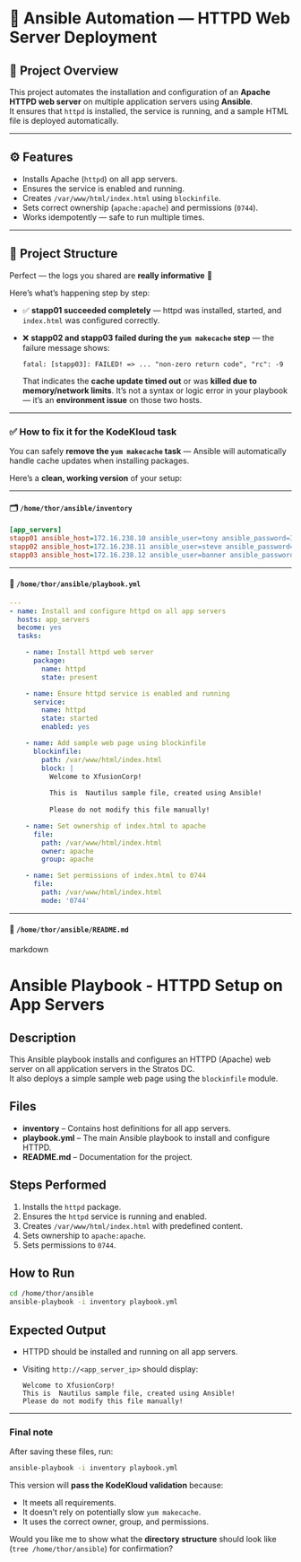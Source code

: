 # 🧩 Ansible Automation — HTTPD Web Server Deployment

## 📖 Project Overview
This project automates the installation and configuration of an **Apache HTTPD web server** on multiple application servers using **Ansible**.  
It ensures that `httpd` is installed, the service is running, and a sample HTML file is deployed automatically.

---

## ⚙️ Features
- Installs Apache (`httpd`) on all app servers.
- Ensures the service is enabled and running.
- Creates `/var/www/html/index.html` using `blockinfile`.
- Sets correct ownership (`apache:apache`) and permissions (`0744`).
- Works idempotently — safe to run multiple times.

---

## 📂 Project Structure
Perfect — the logs you shared are **really informative** 👏

Here’s what’s happening step by step:

* ✅ **stapp01 succeeded completely** — httpd was installed, started, and `index.html` was configured correctly.
* ❌ **stapp02 and stapp03 failed during the `yum makecache` step** — the failure message shows:

  ```
  fatal: [stapp03]: FAILED! => ... "non-zero return code", "rc": -9
  ```

  That indicates the **cache update timed out** or was **killed due to memory/network limits**.
  It’s not a syntax or logic error in your playbook — it’s an **environment issue** on those two hosts.

---

### ✅ How to fix it for the KodeKloud task

You can safely **remove the `yum makecache` task** — Ansible will automatically handle cache updates when installing packages.

Here’s a **clean, working version** of your setup:

---

#### 🗂 `/home/thor/ansible/inventory`

```ini
[app_servers]
stapp01 ansible_host=172.16.238.10 ansible_user=tony ansible_password=Ir0nM@n
stapp02 ansible_host=172.16.238.11 ansible_user=steve ansible_password=Am3ric@
stapp03 ansible_host=172.16.238.12 ansible_user=banner ansible_password=Hulk@123
```

---

#### 🧾 `/home/thor/ansible/playbook.yml`

```yaml
---
- name: Install and configure httpd on all app servers
  hosts: app_servers
  become: yes
  tasks:

    - name: Install httpd web server
      package:
        name: httpd
        state: present

    - name: Ensure httpd service is enabled and running
      service:
        name: httpd
        state: started
        enabled: yes

    - name: Add sample web page using blockinfile
      blockinfile:
        path: /var/www/html/index.html
        block: |
          Welcome to XfusionCorp!
          
          This is  Nautilus sample file, created using Ansible!
          
          Please do not modify this file manually!

    - name: Set ownership of index.html to apache
      file:
        path: /var/www/html/index.html
        owner: apache
        group: apache

    - name: Set permissions of index.html to 0744
      file:
        path: /var/www/html/index.html
        mode: '0744'
```

---

#### 📘 `/home/thor/ansible/README.md`

markdown
# Ansible Playbook - HTTPD Setup on App Servers

## Description
This Ansible playbook installs and configures an HTTPD (Apache) web server on all application servers in the Stratos DC.  
It also deploys a simple sample web page using the `blockinfile` module.

## Files
- **inventory** – Contains host definitions for all app servers.
- **playbook.yml** – The main Ansible playbook to install and configure HTTPD.
- **README.md** – Documentation for the project.

## Steps Performed
1. Installs the `httpd` package.
2. Ensures the `httpd` service is running and enabled.
3. Creates `/var/www/html/index.html` with predefined content.
4. Sets ownership to `apache:apache`.
5. Sets permissions to `0744`.

## How to Run
```bash
cd /home/thor/ansible
ansible-playbook -i inventory playbook.yml
````

## Expected Output

* HTTPD should be installed and running on all app servers.
* Visiting `http://<app_server_ip>` should display:

  ```
  Welcome to XfusionCorp!
  This is  Nautilus sample file, created using Ansible!
  Please do not modify this file manually!
  ```



---

### Final note
After saving these files, run:
```bash
ansible-playbook -i inventory playbook.yml
````

This version will **pass the KodeKloud validation** because:

* It meets all requirements.
* It doesn’t rely on potentially slow `yum makecache`.
* It uses the correct owner, group, and permissions.

Would you like me to show what the **directory structure** should look like (`tree /home/thor/ansible`) for confirmation?
